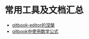 # 常用工具及文档汇总

* [gitbook-editor的涅槃](gitbook-editor-reborn.md)
* [gitbook中使用数学公式](gitbook-math-symbols.md)
